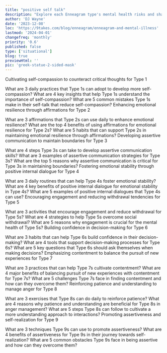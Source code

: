 ```yaml
---
title: "positive self talk"
description: "Explore each Enneagram type's mental health risks and shadow side in our guide on personality predispositions and coping mechanisms."
author: 'DJ Wayne'
date: '2023-12-08'
loc: 'https://9takes.com/blog/enneagram/enneagram-and-mental-illness'
lastmod: '2024-04-01'
changefreq: 'monthly'
priority: '0.6'
published: false
type: ['situational']
blog: true
previewHtml: ''
pic: 'greek-statue-2-sided-mask'
---
```


<!-- todo finish this, fix title -->

Cultivating self-compassion to counteract critical thoughts for Type 1

What are 3 daily practices that Type 1s can adopt to develop more self-compassion?
What are 4 key insights that help Type 1s understand the importance of self-compassion?
What are 5 common mistakes Type 1s make in their self-talk that reduce self-compassion?
Enhancing emotional resilience through affirmations for Type 2

What are 3 affirmations that Type 2s can use daily to enhance emotional resilience?
What are the top 4 benefits of using affirmations for emotional resilience for Type 2s?
What are 5 habits that can support Type 2s in maintaining emotional resilience through affirmations?
Developing assertive communication to maintain boundaries for Type 3

What are 4 steps Type 3s can take to develop assertive communication skills?
What are 3 examples of assertive communication strategies for Type 3s?
What are the top 5 reasons why assertive communication is critical for Type 3s in maintaining boundaries?
Fostering emotional stability through positive internal dialogue for Type 4

What are 3 daily routines that can help Type 4s foster emotional stability?
What are 4 key benefits of positive internal dialogue for emotional stability in Type 4s?
What are 5 examples of positive internal dialogues that Type 4s can use?
Encouraging engagement and reducing withdrawal tendencies for Type 5

What are 3 activities that encourage engagement and reduce withdrawal for Type 5s?
What are 4 strategies to help Type 5s overcome social withdrawal?
What are 5 reasons why engagement is crucial for the mental health of Type 5s?
Building confidence in decision-making for Type 6

What are 3 habits that can help Type 6s build confidence in their decision-making?
What are 4 tools that support decision-making processes for Type 6s?
What are 5 key questions that Type 6s should ask themselves when making decisions?
Emphasizing contentment to balance the pursuit of new experiences for Type 7

What are 3 practices that can help Type 7s cultivate contentment?
What are 4 major benefits of balancing pursuit of new experiences with contentment for Type 7s?
What are 5 challenges Type 7s face in finding contentment and how can they overcome them?
Reinforcing patience and understanding to manage anger for Type 8

What are 3 exercises that Type 8s can do daily to reinforce patience?
What are 4 reasons why patience and understanding are beneficial for Type 8s in anger management?
What are 5 steps Type 8s can follow to cultivate a more understanding approach to interactions?
Promoting assertiveness and self-realization for Type 9

What are 3 techniques Type 9s can use to promote assertiveness?
What are 4 benefits of assertiveness for Type 9s in their journey towards self-realization?
What are 5 common obstacles Type 9s face in being assertive and how can they overcome them?
